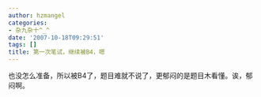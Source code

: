 ```yaml
---
author: hzmangel
categories:
- 杂九杂十^_^
date: '2007-10-18T09:29:51'
tags: []
title: 第一次笔试，继续被B4，嗯
---
```

也没怎么准备，所以被B4了，题目难就不说了，更郁闷的是题目木看懂。诶，郁闷啊。